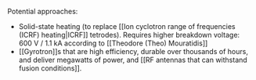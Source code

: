 Potential approaches:
- Solid-state heating (to replace [[Ion cyclotron range of frequencies (ICRF) heating|ICRF]] tetrodes). Requires higher breakdown voltage: 600 V / 1.1 kA according to [[Theodore (Theo) Mouratidis]]
- [[Gyrotron]]s that are high efficiency, durable over thousands of hours, and deliver megawatts of power, and [[RF antennas that can withstand fusion conditions]].